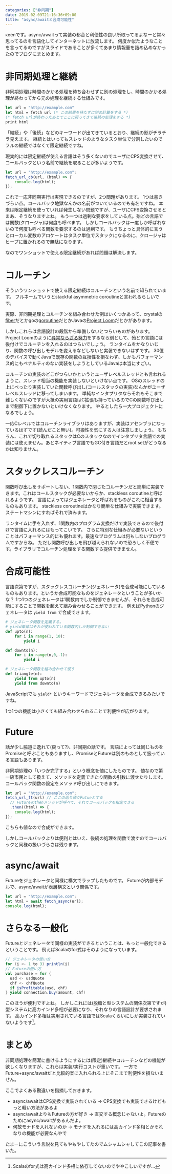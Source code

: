 ```yaml
---
categories: ["非同期"]
date: 2019-02-09T21:16:36+09:00
title: "async/awaitと合成可能性"
---
```

κeenです。async/awaitって実装の都合と利便性の良い所取ってるよなーと常々思ってるのを言語化してインターネットに放流します。
何度か似たようなことを言ってるのですがスライドであることが多くてあまり情報量を詰め込めなかったのでブログにまとめます。

<!--more-->

# 非同期処理と継続

非同期処理は時間のかかる処理を待ち合わせずに別の処理をし、時間のかかる処理が終わってから元の処理を継続する仕組みです。

```ocaml
let url = "http://example.com"
let html = fetch url (* この結果を待たずに別の計算をする *)
(* fetch urlが終わったあとでここに戻ってきて後続の処理をする *)
print html
```

「継続」や「後続」などのキーワードが出てきているとおり、継続の影がチラチラ見えます。
継続とはいってもスレッドのようなタスク単位で分割したいのでフルの継続ではなくて限定継続ですね。

現実的には限定継続が使える言語はそう多くないのでユーザにCPS変換させて、コールバックという名前で継続を取ることが多いようです。

```javascript
let url = "http://example.com";
fetch_url_cb(url, (html) => {
    console.log(html);
});
```


これで一応非同期実行は実現できるのですが、2つ問題があります。
1つは書きづらい点。コールバック地獄なんかの名前がついているのでも有名ですね。
本来は限定継続を使っていれば発生しない問題ですが、ユーザにCPS変換させるとまあ、そうなりますよね。
もう一つは過剰な要求をしている点。殆どの言語では関数(クロージャ)は何度も呼べます。
しかしコールバックは一度しか呼ばれないので何度も呼べる関数を要求するのは過剰です。
もうちょっと具体的に言うとローカル変数のアロケートはタスク単位でスタックになるのに、クロージャはヒープに置かれるので無駄になります。

なのでワンショットで使える限定継続があれば問題は解決します。

# コルーチン
そういうワンショットで使える限定継続はコルーチンという名前で知られています。
フルネームでいうとstackful asymmetric coroutineと言われるらしいです。

実際、非同期処理とコルーチンを組み合わせた例はいくつかあって、crystalの[fiber](https://crystal-lang.org/reference/guides/concurrency.html)だとかgoの[goroutine](https://tour.golang.org/concurrency/1)だとかJavaの[Project Loom](https://wiki.openjdk.java.net/display/loom/Main)だとかがあります。

しかしこれらは言語設計の段階から準備しないとつらいものがあります。
Project Loomのように[尋常ならざる努力](http://cr.openjdk.java.net/~rpressler/loom/JVMLS2018.pdf)をするなら別として、殆どの言語には後付けでコルーチンを入れるのはつらいでしょう。
ランタイムをかなりいじり、関数の呼び出しモデルを変えるなどしないと実装できないはずです。
30億のデバイスで動くJavaで既存の関数の互換性を損なわず、しかもパフォーマンス的にもペナルティのない実装をしようとしているJavaは本当にすごい。

コルーチンの実装のどこがつらいかというとユーザレベルスレッドとも言われるように、スレッド相当の機能を実装しないといけない点です。
OSのスレッドの上にべったり実装していた関数呼び出し(コールスタックの実装)なんかがユーザレベルスレッドに移ってしまいます。
単純なインタプリタならそれもそこまで難しくないのですが大抵の実用言語はC拡張も持っているのでCの関数呼び出しまで制御下に置かないといけなくなります。
やるとしたら一大プロジェクトになるでしょう。

一応Cレベルではコルーチンライブラリはありますが、実装はアセンブラになっているはずです(読んだこと無い)。可搬性を気にする人は注意しましょう。
もちろん、これで切り取れるスタックはCのスタックなのでインタプリタ言語での実装には使えません。あとネイティブ言語でもGC付き言語だとroot setがどうなるかは知りません。

# スタックレスコルーチン
関数呼び出しをサポートしない、1関数内で閉じたコルーチンだと簡単に実装できます。これはコールスタックが必要ないからか、stackless coroutineと呼ばれるようです。
言語によってはジェネレータと呼ばれるものがこれに相当するものもあります。
stackless coroutineはかなり簡単な仕組みで実装できます。
ステートマシンにすればそれで済みます。

<script src="https://gitlab.com/snippets/1788230.js"></script>

ランタイムに手を入れず、1関数内のプログラム変換だけで実装できるので後付けで言語に入れるにはもってこいです。
さらに特別な仕組みが必要ないということはパフォーマンス的にも優れます。最速なプログラムは何もしないプログラムですからね。
ただし関数呼び出しを飛び越えられないので恐ろしく不便です。ライブラリでコルーチン処理をする関数すら提供できません。

# 合成可能性

言語次第ですが、スタックレスコルーチン(ジェネレータ)を合成可能にしているものもあります。というか合成可能なものをジェネレータということが多いかな？
1つ1つのジェネレータは1関数内でしか制御できませんが、それらを合成可能にすることで関数を超えて組み合わせることができます。
例えばPythonのジェネレータは `yield from` で合成できます。

``` python
# ジェネレータ関数を定義する。
# yield単体はそれが使われている関数内しか制御できない
def upto(n):
    for i in range(1, 10):
        yield i

def downto(n):
    for i in range(n,0,-1):
        yield i

# ジェネレータ関数を組み合わせて使う
def triangle(n):
    yield from upto(n)
    yield from downto(n)
```

JavaScriptでも `yield*` というキーワードでジェネレータを合成できるみたいですね。

1つ1つの機能は小さくても組み合わせられることで利便性が広がります。

# Future

話が少し脇道に逸れて(戻って?)、非同期の話です。
言語によっては同じものをPromiseと呼ぶこともありますし、PromiseとFutureは別のものとして扱っている言語もあります。

非同期処理の「いつか完了する」という概念を値にしたものです。
値なので第一級市民として扱えて、メソッドを定義できたり関数の引数に渡せたりします。
コールバック関数の設定をメソッド呼び出しにできます。

```javascript
let url = "http://example.com";
fetch_url_ft(url) // ここの返り値がFutueとする
  // Futureのthenメソッドが呼べて、それでコールバックを指定できる
  .then((html) => {
    console.log(html);
});
```


こちらも値なので合成ができます。

しかしコールバックよりは便利とはいえ、後続の処理を関数で渡すのでコールバックと同様の扱いづらさは残ります。

# async/await

Futureをジェネレータと同様に構文でラップしたものです。
Futureが内部モデルで、async/awaitが表層構文という関係です。


```javascript
let url = "http://example.com";
let html = await fetch_async(url);
console.log(html);
```

# さらなる一般化
Futureとジェネレータで同様の実装ができるということは、もっと一般化できるということです。
例えばScalaのfor式はそのようになっています。

``` scala
// ジェネレータの使い方
for (i <- 1 to 3) println(i)
// Futureの使い方
val purchase = for {
  usd <- usdQuote
  chf <- chfQuote
  if isProfitable(usd, chf)
} yield connection.buy(amount, chf)

```

このほうが便利ですよね。
しかしこれには(脱糖と型システムの関係次第ですが)型システムに高カインド多相が必要になり、それなりの言語設計が要求されます。
高カインド多相は実用されている言語ではScalaくらいにしか実装されていないようです[^1]。

[^1]: Scalaのfor式は高カインド多相に依存してないのでややこしいですが…

# まとめ

非同期処理を簡潔に書けるようにするには(限定)継続やコルーチンなどの機能が欲しくなりますが、これらは実装/実行コストが重いです。
一方でFuture+async/awaitだと比較的楽に入れられる上にそこまで利便性を損ないません。

ここでよくある勘違いを指摘しておきます。

* async/awaitはCPS変換で実装されている
  → CPS変換でも実装できるけどもっと軽い方法があるよ
* async/awaitよりもFutureの方が好き
  → 直交する概念じゃないよ。Futureのためにasync/awaitがあるんだよ。
* 何故モナドを入れないのか
  → モナドを入れるには高カインド多相とかそれなりの機能が必要なんやで


たまーにこういう言説を見てもやもやしてたのでムシャムシャしてこの記事を書いた。
